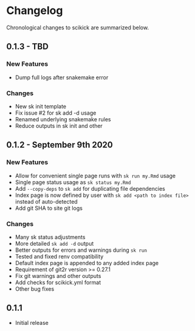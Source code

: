 # Changelog

Chronological changes to scikick are summarized below.

## 0.1.3 - TBD

### New Features

- Dump full logs after snakemake error

### Changes

- New sk init template
- Fix issue #2 for sk add -d usage
- Renamed underlying snakemake rules
- Reduce outputs in sk init and other

## 0.1.2 - September 9th 2020

### New Features

- Allow for convenient single page runs with `sk run my.Rmd` usage
- Single page status usage as `sk status my.Rmd`
- Add `--copy-deps` to `sk add` for duplicating file dependencies
- Index page is now defined by user with `sk add <path to index file>` 
instead of auto-detected
- Add git SHA to site git logs

### Changes

- Many sk status adjustments
- More detailed `sk add -d` output
- Better outputs for errors and warnings during `sk run`
- Tested and fixed renv compatibility
- Default index page is appended to any added index page
- Requirement of git2r version >= 0.27.1
- Fix git warnings and other outputs
- Add checks for scikick.yml format
- Other bug fixes

## 0.1.1

- Initial release
